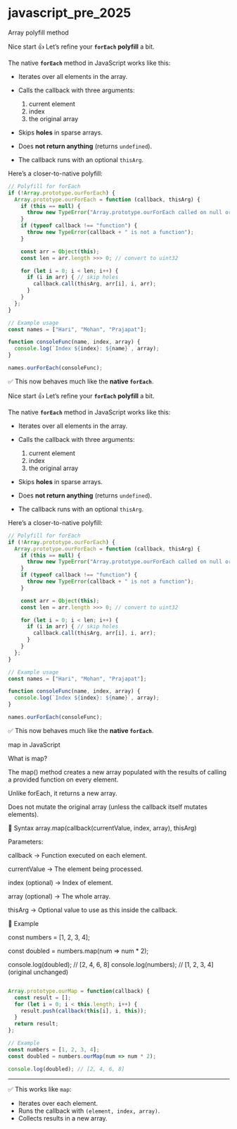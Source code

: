 # javascript_pre_2025

Array polyfill method

Nice start 👍 Let’s refine your **`forEach` polyfill** a bit.

The native **`forEach`** method in JavaScript works like this:

* Iterates over all elements in the array.
* Calls the callback with three arguments:

  1. current element
  2. index
  3. the original array
* Skips **holes** in sparse arrays.
* Does **not return anything** (returns `undefined`).
* The callback runs with an optional `thisArg`.

Here’s a closer-to-native polyfill:

```javascript
// Polyfill for forEach
if (!Array.prototype.ourForEach) {
  Array.prototype.ourForEach = function (callback, thisArg) {
    if (this == null) {
      throw new TypeError("Array.prototype.ourForEach called on null or undefined");
    }
    if (typeof callback !== "function") {
      throw new TypeError(callback + " is not a function");
    }

    const arr = Object(this);
    const len = arr.length >>> 0; // convert to uint32

    for (let i = 0; i < len; i++) {
      if (i in arr) { // skip holes
        callback.call(thisArg, arr[i], i, arr);
      }
    }
  };
}

// Example usage
const names = ["Hari", "Mohan", "Prajapat"];

function consoleFunc(name, index, array) {
  console.log(`Index ${index}: ${name}`, array);
}

names.ourForEach(consoleFunc);
```

✅ This now behaves much like the **native `forEach`**.


Nice start 👍 Let’s refine your **`forEach` polyfill** a bit.

The native **`forEach`** method in JavaScript works like this:

* Iterates over all elements in the array.
* Calls the callback with three arguments:

  1. current element
  2. index
  3. the original array
* Skips **holes** in sparse arrays.
* Does **not return anything** (returns `undefined`).
* The callback runs with an optional `thisArg`.

Here’s a closer-to-native polyfill:

```javascript
// Polyfill for forEach
if (!Array.prototype.ourForEach) {
  Array.prototype.ourForEach = function (callback, thisArg) {
    if (this == null) {
      throw new TypeError("Array.prototype.ourForEach called on null or undefined");
    }
    if (typeof callback !== "function") {
      throw new TypeError(callback + " is not a function");
    }

    const arr = Object(this);
    const len = arr.length >>> 0; // convert to uint32

    for (let i = 0; i < len; i++) {
      if (i in arr) { // skip holes
        callback.call(thisArg, arr[i], i, arr);
      }
    }
  };
}

// Example usage
const names = ["Hari", "Mohan", "Prajapat"];

function consoleFunc(name, index, array) {
  console.log(`Index ${index}: ${name}`, array);
}

names.ourForEach(consoleFunc);
```

✅ This now behaves much like the **native `forEach`**.


map in JavaScript

What is map?

The map() method creates a new array populated with the results of calling a provided function on every element.

Unlike forEach, it returns a new array.

Does not mutate the original array (unless the callback itself mutates elements).

🔹 Syntax
array.map(callback(currentValue, index, array), thisArg)

Parameters:

callback → Function executed on each element.

currentValue → The element being processed.

index (optional) → Index of element.

array (optional) → The whole array.

thisArg → Optional value to use as this inside the callback.

🔹 Example

const numbers = [1, 2, 3, 4];

const doubled = numbers.map(num => num * 2);

console.log(doubled); // [2, 4, 6, 8]
console.log(numbers); // [1, 2, 3, 4] (original unchanged)




```javascript

Array.prototype.ourMap = function(callback) {
  const result = [];
  for (let i = 0; i < this.length; i++) {
    result.push(callback(this[i], i, this));
  }
  return result;
};

// Example
const numbers = [1, 2, 3, 4];
const doubled = numbers.ourMap(num => num * 2);

console.log(doubled); // [2, 4, 6, 8]
```

---

✅ This works like `map`:

* Iterates over each element.
* Runs the callback with `(element, index, array)`.
* Collects results in a new array.






